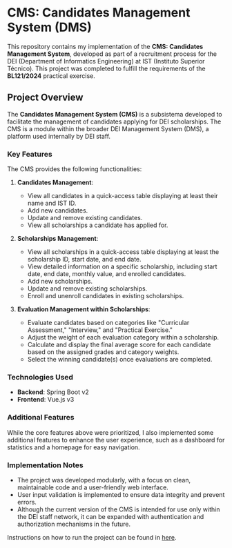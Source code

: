 # CMS: Candidates Management System (DMS)

This repository contains my implementation of the **CMS: Candidates Management System**, developed as part of a recruitment process for the DEI (Department of Informatics Engineering) at IST (Instituto Superior Técnico). This project was completed to fulfill the requirements of the **BL121/2024** practical exercise.

## Project Overview

The **Candidates Management System (CMS)** is a subsistema developed to facilitate the management of candidates applying for DEI scholarships. The CMS is a module within the broader DEI Management System (DMS), a platform used internally by DEI staff.

### Key Features

The CMS provides the following functionalities:

1. **Candidates Management**:
   - View all candidates in a quick-access table displaying at least their name and IST ID.
   - Add new candidates.
   - Update and remove existing candidates.
   - View all scholarships a candidate has applied for.

2. **Scholarships Management**:
   - View all scholarships in a quick-access table displaying at least the scholarship ID, start date, and end date.
   - View detailed information on a specific scholarship, including start date, end date, monthly value, and enrolled candidates.
   - Add new scholarships.
   - Update and remove existing scholarships.
   - Enroll and unenroll candidates in existing scholarships.

3. **Evaluation Management within Scholarships**:
   - Evaluate candidates based on categories like "Curricular Assessment," "Interview," and "Practical Exercise."
   - Adjust the weight of each evaluation category within a scholarship.
   - Calculate and display the final average score for each candidate based on the assigned grades and category weights.
   - Select the winning candidate(s) once evaluations are completed.

### Technologies Used

- **Backend**: Spring Boot v2
- **Frontend**: Vue.js v3

### Additional Features

While the core features above were prioritized, I also implemented some additional features to enhance the user experience, such as a dashboard for statistics and a homepage for easy navigation.

### Implementation Notes

- The project was developed modularly, with a focus on clean, maintainable code and a user-friendly web interface.
- User input validation is implemented to ensure data integrity and prevent errors.
- Although the current version of the CMS is intended for use only within the DEI staff network, it can be expanded with authentication and authorization mechanisms in the future.

Instructions on how to run the project can be found in [here](/enunciado.md).
